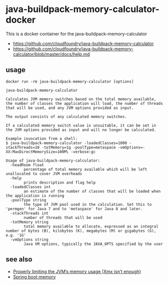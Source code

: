 # java-buildpack-memory-calculator-docker

This is a docker container for the java-buildpack-memory-calculator

* https://github.com/cloudfoundry/java-buildpack-memory-calculator
* https://github.com/cloudfoundry/java-buildpack-memory-calculator/blob/master/docs/help.md


## usage

```
docker run -rm java-buildpack-memory-calculator [options]
```


```
java-buildpack-memory-calculator

Calculates JVM memory switches based on the total memory available, the number of classes the application will load, the number of threads that will be used, and any JVM options provided as input.

The output consists of any calculated memory switches.

If a calculated memory switch value is unsuitable, it can be set in the JVM options provided as input and will no longer be calculated.

Example invocation from a shell:
$ java-buildpack-memory-calculator -loadedClasses=1000 -stackThreads=10 -totMemory=1g -poolType=metaspace -vmOptions=-XX:MaxDirectMemorySize=100M\ -verbose:gc

Usage of java-buildpack-memory-calculator:
  -headRoom float
    	percentage of total memory available which will be left unallocated to cover JVM overheads
  -help
    	prints description and flag help
  -loadedClasses int
    	an estimate of the number of classes that will be loaded when the application is running
  -poolType string
    	the type of JVM pool used in the calculation. Set this to 'permgen' for Java 7 and to 'metaspace' for Java 8 and later.
  -stackThreads int
    	number of threads that will be used
  -totMemory string
    	total memory available to allocate, expressed as an integral number of bytes (B), kilobytes (K), megabytes (M) or gigabytes (G), e.g. '1G'
  -vmOptions string
    	Java VM options, typically the JAVA_OPTS specified by the user
```

## see also

* [Properly limiting the JVM’s memory usage (Xmx isn’t enough)](https://medium.com/@matt_rasband/dockerizing-a-spring-boot-application-6ec9b9b41faf)
* [Spring boot memory](https://github.com/dsyer/spring-boot-memory-blog/blob/master/cf.md)
